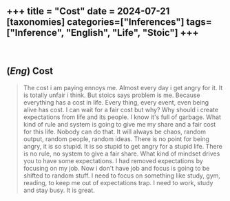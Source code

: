 +++
title = "Cost"
date = 2024-07-21
[taxonomies]
categories=["Inferences"]
tags=["Inference", "English", "Life", "Stoic"]
+++
---
<br>

## (*Eng*) Cost
> The cost i am paying ennoys me. Almost every day i get angry for it. It is totally unfair i think. But stoics says problem is me. Because everything has a cost in life. Every thing, every event, even being alive has cost. I can wait for a fair cost but why? Why should i create expectations from life and its people. I know it's full of garbage. What kind of rule and system is going to give me my share and a fair cost for this life. Nobody can do that. It will always be chaos, random output, random people, random ideas. There is no point for being angry, it is so stupid. It is so stupid to get angry for a stupid life. There is no rule, no system to give a fair share. What kind of mindset drives you to have some expectations. I had removed expectations by focusing on my job. Now i don't have job and focus is going to be shifted to random stuff. I need to focus on something like study, gym, reading, to keep me out of expectations trap. I need to work, study and stay busy. It is great.